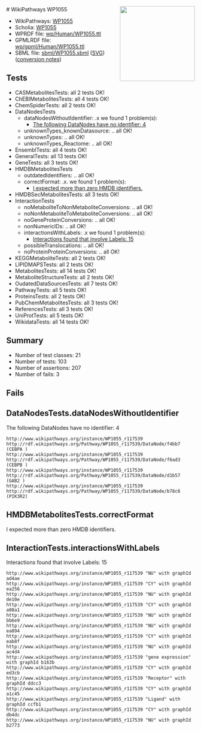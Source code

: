 <img style="float: right; width: 200px" src="../logo.png" />
# WikiPathways WP1055

* WikiPathways: [WP1055](https://identifiers.org/wikipathways:WP1055)
* Scholia: [WP1055](https://scholia.toolforge.org/wikipathways/WP1055)
* WPRDF file: [wp/Human/WP1055.ttl](../wp/Human/WP1055.ttl)
* GPMLRDF file: [wp/gpml/Human/WP1055.ttl](../wp/gpml/Human/WP1055.ttl)
* SBML file: [sbml/WP1055.sbml](../sbml/WP1055.sbml) ([SVG](../sbml/WP1055.svg)) ([conversion notes](../sbml/WP1055.txt))

## Tests
* CASMetabolitesTests: all 2 tests OK!
* ChEBIMetabolitesTests: all 4 tests OK!
* ChemSpiderTests: all 2 tests OK!
* DataNodesTests
    * dataNodesWithoutIdentifier: .x we found 1 problem(s):
        * [The following DataNodes have no identifier: 4](#d2d32fa3)
    * unknownTypes_knownDatasource: .. all OK!
    * unknownTypes: .. all OK!
    * unknownTypes_Reactome: .. all OK!
* EnsemblTests: all 4 tests OK!
* GeneralTests: all 13 tests OK!
* GeneTests: all 3 tests OK!
* HMDBMetabolitesTests
    * outdatedIdentifiers: .. all OK!
    * correctFormat: .x. we found 1 problem(s):
        * [I expected more than zero HMDB identifiers.](#ad154c1e)
* HMDBSecMetabolitesTests: all 3 tests OK!
* InteractionTests
    * noMetaboliteToNonMetaboliteConversions: .. all OK!
    * noNonMetaboliteToMetaboliteConversions: .. all OK!
    * noGeneProteinConversions: .. all OK!
    * nonNumericIDs: .. all OK!
    * interactionsWithLabels: .x we found 1 problem(s):
        * [Interactions found that involve Labels: 15](#fe97a8bd)
    * possibleTranslocations: .. all OK!
    * noProteinProteinConversions: .. all OK!
* KEGGMetaboliteTests: all 2 tests OK!
* LIPIDMAPSTests: all 2 tests OK!
* MetabolitesTests: all 14 tests OK!
* MetaboliteStructureTests: all 2 tests OK!
* OudatedDataSourcesTests: all 7 tests OK!
* PathwayTests: all 5 tests OK!
* ProteinsTests: all 2 tests OK!
* PubChemMetabolitesTests: all 3 tests OK!
* ReferencesTests: all 3 tests OK!
* UniProtTests: all 5 tests OK!
* WikidataTests: all 14 tests OK!


## Summary

* Number of test classes: 21
* Number of tests: 103
* Number of assertions: 207
* Number of fails: 3

## Fails

<a name="d2d32fa3" />

## DataNodesTests.dataNodesWithoutIdentifier

The following DataNodes have no identifier: 4
```
http://www.wikipathways.org/instance/WP1055_r117539 http://rdf.wikipathways.org/Pathway/WP1055_r117539/DataNode/f4bb7 (CEBPA )
http://www.wikipathways.org/instance/WP1055_r117539 http://rdf.wikipathways.org/Pathway/WP1055_r117539/DataNode/f6ad3 (CEBPB )
http://www.wikipathways.org/instance/WP1055_r117539 http://rdf.wikipathways.org/Pathway/WP1055_r117539/DataNode/d1b57 (GAB2 )
http://www.wikipathways.org/instance/WP1055_r117539 http://rdf.wikipathways.org/Pathway/WP1055_r117539/DataNode/b78c6 (PIK3R2)
```

<a name="ad154c1e" />

## HMDBMetabolitesTests.correctFormat

I expected more than zero HMDB identifiers.
<a name="fe97a8bd" />

## InteractionTests.interactionsWithLabels

Interactions found that involve Labels: 15
```
http://www.wikipathways.org/instance/WP1055_r117539 "NU" with graphId ad4ae
http://www.wikipathways.org/instance/WP1055_r117539 "CY" with graphId ea256
http://www.wikipathways.org/instance/WP1055_r117539 "NU" with graphId de10e
http://www.wikipathways.org/instance/WP1055_r117539 "CY" with graphId a08a1
http://www.wikipathways.org/instance/WP1055_r117539 "NU" with graphId bb6e9
http://www.wikipathways.org/instance/WP1055_r117539 "NU" with graphId ea894
http://www.wikipathways.org/instance/WP1055_r117539 "CY" with graphId eab8f
http://www.wikipathways.org/instance/WP1055_r117539 "NU" with graphId ac4d4
http://www.wikipathways.org/instance/WP1055_r117539 "gene expression" with graphId b163b
http://www.wikipathways.org/instance/WP1055_r117539 "CY" with graphId ed3cb
http://www.wikipathways.org/instance/WP1055_r117539 "Receptor" with graphId ddcc3
http://www.wikipathways.org/instance/WP1055_r117539 "CY" with graphId a1c45
http://www.wikipathways.org/instance/WP1055_r117539 "Ligand" with graphId ccfb1
http://www.wikipathways.org/instance/WP1055_r117539 "CY" with graphId db4dc
http://www.wikipathways.org/instance/WP1055_r117539 "NU" with graphId b2773
```

